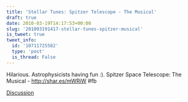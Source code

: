 ```yaml
---
title: 'Stellar Tunes: Spitzer Telescope - The Musical'
draft: true
date: 2010-03-19T14:17:53+00:00
slug: '201003191417-stellar-tunes-spitzer-musical'
is_tweet: true
tweet_info:
  id: '10711725582'
  type: 'post'
  is_thread: False
---
```




Hilarious. Astrophysicists having fun :). Spitzer Space Telescope: The Musical - http://shar.es/mWRiW #fb

[Discussion](https://x.com/sytelus/status/10711725582)
